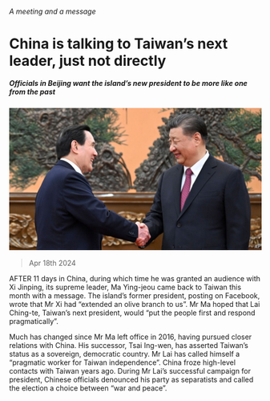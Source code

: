 ###### A meeting and a message

# China is talking to Taiwan’s next leader, just not directly 

##### Officials in Beijing want the island’s new president to be more like one from the past 

![image](images/20240420_CNP502.jpg) 

> Apr 18th 2024 

AFTER 11 days in China, during which time he was granted an audience with Xi Jinping, its supreme leader, Ma Ying-jeou came back to Taiwan this month with a message. The island’s former president, posting on Facebook, wrote that Mr Xi had “extended an olive branch to us”. Mr Ma hoped that Lai Ching-te, Taiwan’s next president, would “put the people first and respond pragmatically”.

Much has changed since Mr Ma left office in 2016, having pursued closer relations with China. His successor, Tsai Ing-wen, has asserted Taiwan’s status as a sovereign, democratic country. Mr Lai has called himself a “pragmatic worker for Taiwan independence”. China froze high-level contacts with Taiwan years ago. During Mr Lai’s successful campaign for president, Chinese officials denounced his party as separatists and called the election a choice between “war and peace”.

